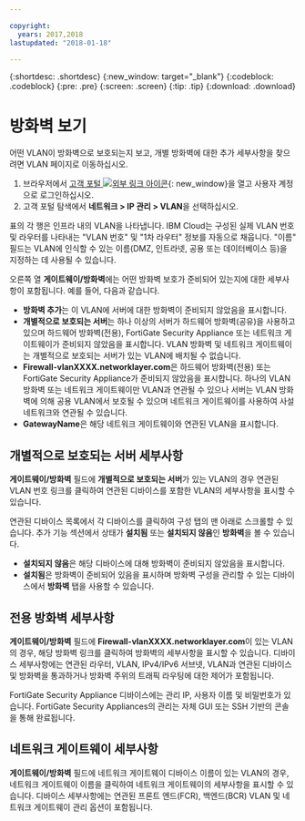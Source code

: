 ```yaml
---

copyright:
  years: 2017,2018
lastupdated: "2018-01-18"

---
```


{:shortdesc: .shortdesc}
{:new_window: target="_blank"}
{:codeblock: .codeblock}
{:pre: .pre}
{:screen: .screen}
{:tip: .tip}
{:download: .download}

# 방화벽 보기

어떤 VLAN이 방화벽으로 보호되는지 보고, 개별 방화벽에 대한 추가 세부사항을 찾으려면 VLAN 페이지로 이동하십시오.

1. 브라우저에서 [고객 포털 ![외부 링크 아이콘](../../icons/launch-glyph.svg "외부 링크 아이콘")](https://control.softlayer.com/){: new_window}을 열고 사용자 계정으로 로그인하십시오.
2. 고객 포털 탐색에서 **네트워크 > IP 관리 > VLAN**을 선택하십시오.

표의 각 행은 인프라 내의 VLAN을 나타냅니다. IBM Cloud는 구성된 실제 VLAN 번호 및 라우터를 나타내는 "VLAN 번호" 및 "1차 라우터" 정보를 자동으로 채웁니다. "이름" 필드는 VLAN에 인식할 수 있는 이름(DMZ, 인트라넷, 공용 또는 데이터베이스 등)을 지정하는 데 사용될 수 있습니다.

오른쪽 열 **게이트웨이/방화벽**에는 어떤 방화벽 보호가 준비되어 있는지에 대한 세부사항이 포함됩니다. 예를 들어, 다음과 같습니다.

- **방화벽 추가**는 이 VLAN에 서버에 대한 방화벽이 준비되지 않았음을 표시합니다.
- **개별적으로 보호되는 서버**는 하나 이상의 서버가 하드웨어 방화벽(공유)을 사용하고 있으며 하드웨어 방화벽(전용), FortiGate Security Appliance 또는 네트워크 게이트웨이가 준비되지 않았음을 표시합니다. VLAN 방화벽 및 네트워크 게이트웨이는 개별적으로 보호되는 서버가 있는 VLAN에 배치될 수 없습니다.
- **Firewall-vlanXXXX.networklayer.com**은 하드웨어 방화벽(전용) 또는 FortiGate Security Appliance가 준비되지 않았음을 표시합니다. 하나의 VLAN 방화벽 또는 네트워크 게이트웨이만 VLAN과 연관될 수 있으나 서버는 VLAN 방화벽에 의해 공용 VLAN에서 보호될 수 있으며 네트워크 게이트웨이를 사용하여 사설 네트워크와 연관될 수 있습니다.
- **GatewayName**은 해당 네트워크 게이트웨이와 연관된 VLAN을 표시합니다.

## 개별적으로 보호되는 서버 세부사항

**게이트웨이/방화벽** 필드에 **개별적으로 보호되는 서버**가 있는 VLAN의 경우 연관된 VLAN 번호 링크를 클릭하여 연관된 디바이스를 포함한 VLAN의 세부사항을 표시할 수 있습니다.

연관된 디바이스 목록에서 각 디바이스를 클릭하여 구성 탭의 맨 아래로 스크롤할 수 있습니다. 추가 기능 섹션에서 상태가 **설치됨** 또는 **설치되지 않음**인 **방화벽**을 볼 수 있습니다.

- **설치되지 않음**은 해당 디바이스에 대해 방화벽이 준비되지 않았음을 표시합니다.
- **설치됨**은 방화벽이 준비되어 있음을 표시하며 방화벽 구성을 관리할 수 있는 디바이스에서 **방화벽** 탭을 사용할 수 있습니다.

## 전용 방화벽 세부사항

**게이트웨이/방화벽** 필드에 **Firewall-vlanXXXX.networklayer.com**이 있는 VLAN의 경우, 해당 방화벽 링크를 클릭하여 방화벽의 세부사항을 표시할 수 있습니다. 디바이스 세부사항에는 연관된 라우터, VLAN, IPv4/IPv6 서브넷, VLAN과 연관된 디바이스 및 방화벽을 통과하거나 방화벽 주위의 트래픽 라우팅에 대한 제어가 포함됩니다.

FortiGate Security Appliance 디바이스에는 관리 IP, 사용자 이름 및 비밀번호가 있습니다.  FortiGate Security Appliances의 관리는 자체 GUI 또는 SSH 기반의 콘솔을 통해 완료됩니다.

## 네트워크 게이트웨이 세부사항

**게이트웨이/방화벽** 필드에 네트워크 게이트웨이 디바이스 이름이 있는 VLAN의 경우, 네트워크 게이트웨이 이름을 클릭하여 네트워크 게이트웨이의 세부사항을 표시할 수 있습니다. 디바이스 세부사항에는 연관된 프론트 엔드(FCR), 백엔드(BCR) VLAN 및 네트워크 게이트웨이 관리 옵션이 포함됩니다.
